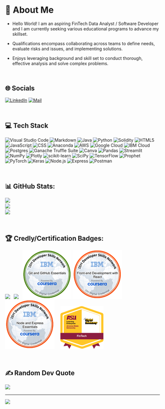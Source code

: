 # 💫 About Me
* Hello World! I am an aspiring FinTech Data Analyst / Software Developer and I am currently seeking various educational programs to advance my skillset. 

* Qualifications encompass collaborating across teams to define needs, evaluate risks and issues, and implementing solutions. 

* Enjoys leveraging background and skill set to conduct thorough, effective analysis and solve complex problems.

<br>

## 🌐 Socials
[![LinkedIn](https://img.shields.io/badge/LinkedIn-%230077B5.svg?style=flat&logo=linkedin&logoColor=white)](https://www.linkedin.com/in/munqiz-minhas) 
[![Mail](https://img.shields.io/badge/Gmail-minhasmunqiz@gmail.com-lightred.svg?style=flat&color=black)](mailto:minhasmunqiz@gmail.com)

<br>

## 💻 Tech Stack
![Visual Studio Code](https://img.shields.io/badge/VISUAL%20STUDIO%20CODE-%23007ACC.svg?style=flat-square&logo=visual-studio-code&logoColor=white) 
    ![Markdown](https://img.shields.io/badge/MARKDOWN-%23000000.svg?style=flat&logo=markdown&logoColor=white) 
    ![Java](https://img.shields.io/badge/JAVA-a52a2a.svg?style=flat&logo=Java&logoColor=a52a2a)
    ![Python](https://img.shields.io/badge/PYTHON-3670A0?style=flat&logo=python&logoColor=ffdd54)
    ![Solidity](https://img.shields.io/badge/SOLIDITY-%23363636.svg?style=flat&logo=solidity&logoColor=white)
    ![HTML5](https://img.shields.io/badge/HTML5-%23E34F26.svg?style=flat&logo=html5&logoColor=white) 
    ![JavaScript](https://img.shields.io/badge/JAVASCRIPT-%23323330.svg?style=flat&logo=javascript&logoColor=%23F7DF1E)
    ![CSS](https://img.shields.io/badge/CSS-lightblue.svg?logo=css3&style=flat)
    ![Anaconda](https://img.shields.io/badge/ANACONDA-%2344A833.svg?style=flat&logo=anaconda&logoColor=white) 
    ![AWS](https://img.shields.io/badge/AMAZON_WEB_SERVICES-LAMBDA,LEX,SAGEMAKER,S3-%23FF9900.svg?style=flat&logo=amazon-aws&logoColor=white) 
    ![Google Cloud](https://img.shields.io/badge/Google_Colab-ffa500.svg?style=flat&logo=Google-Colab&logoColor=white) 
    ![IBM Cloud](https://img.shields.io/badge/IBM_CLOUD-DATA_MANAGEMENT-darkblue.svg?style=flat&logo=IBM_Cloud&logoColor=white)
    ![Postgres](https://img.shields.io/badge/PostgreSQL-%23316192.svg?style=flat&logo=postgresql&logoColor=white) 
    ![Ganache Truffle Suite](https://img.shields.io/badge/GANACHE-brown.svg?logo=truffle-suite&style=flat)
    ![Canva](https://img.shields.io/badge/CANVA-%2300C4CC.svg?style=flat&logo=Canva&logoColor=white) 
    ![Pandas](https://img.shields.io/badge/PANDAS-%23150458.svg?style=flat&logo=pandas&logoColor=white) 
    ![Streamlit](https://img.shields.io/badge/STREAMLIT-ff6961.svg?style=flat&logo=Streamlit&logoColor=white) 
    ![NumPy](https://img.shields.io/badge/NUMPY-%23013243.svg?style=flat&logo=numpy&logoColor=white) 
    ![Plotly](https://img.shields.io/badge/PLOTLY-%233F4F75.svg?style=flat&logo=plotly&logoColor=white) 
    ![scikit-learn](https://img.shields.io/badge/SCIKIT--LEARN-%23F7931E.svg?style=flat&logo=scikit-learn&logoColor=white) 
    ![SciPy](https://img.shields.io/badge/SCIPY-%230C55A5.svg?style=flat&logo=scipy&logoColor=%white) 
    ![TensorFlow](https://img.shields.io/badge/TENSORFLOW-%23FF6F00.svg?style=flat&logo=TensorFlow&logoColor=white) 
    ![Prophet](https://img.shields.io/badge/PROPHET-lightgrey.svg?logo=facebook&style=flat)
    ![PyTorch](https://img.shields.io/badge/PyTorch-%23EE4C2C.svg?style=flat&logo=PyTorch&logoColor=white) 
    ![Keras](https://img.shields.io/badge/KERAS-%23D00000.svg?style=flat&logo=Keras&logoColor=white) 
    ![Node.js](https://img.shields.io/badge/NODE.JS-lightgreen.svg?logo=node.js&style=flat)
    ![Express](https://img.shields.io/badge/EXPRESS-darkgreen.svg?logo=express&style=flat)
    ![Postman](https://img.shields.io/badge/POSTMAN-FF6C37?style=flat&logo=postman&logoColor=white)

<br>

## 📊 GitHub Stats:
![](https://github-readme-stats.vercel.app/api?username=Mun-Min&theme=vision-friendly-dark&hide_border=false&include_all_commits=false&count_private=true)<br/>
![](https://github-readme-streak-stats.herokuapp.com/?user=Mun-Min&theme=vision-friendly-dark&hide_border=false)<br/>
![](https://github-readme-stats.vercel.app/api/top-langs/?username=Mun-Min&theme=vision-friendly-dark&hide_border=false&include_all_commits=false&count_private=true&layout=compact)

<br>

## 🏆 Credly/Certification Badges:
![](https://images.credly.com/size/140x140/images/2d178f89-4816-4190-8c4a-3bdbfec9db01/Dev_Skills_Network_-_Cloud_Computing_Core.png) &nbsp;
![](https://images.credly.com/size/140x140/images/6240e108-1407-4773-8621-cc2e4736d4e6/Web_Development_with_HTML-CSS-JavaScript_Essentials.png) &nbsp;
![](./Images/badge_3.png) 
![](./Images/badge_4.png) &nbsp;
![](./Images/badge_5.png) &nbsp;&nbsp;&nbsp;
![](./Images/FinTech_Bootcamp_Badge.png)

</p> 
<br>

## ✍️ Random Dev Quote
![](https://quotes-github-readme.vercel.app/api?type=horizontal&theme=gruvbox)

---
[![](https://visitcount.itsvg.in/api?id=Mun-Min&icon=5&color=3)](https://visitcount.itsvg.in)

<!-- Proudly created with GPRM ( https://gprm.itsvg.in ) -->
